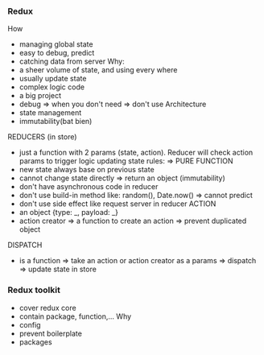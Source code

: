 ### Redux

How

- managing global state
- easy to debug, predict
- catching data from server
  Why:
- a sheer volume of state, and using every where
- usually update state
- complex logic code
- a big project
- debug
  => when you don't need => don't use
  Architecture
- state management
- immutability(bat bien)

REDUCERS (in store)

- just a function with 2 params (state, action). Reducer will check action params to trigger logic updating state
  rules: => PURE FUNCTION
- new state always base on previous state
- cannot change state directly => return an object (immutability)
- don't have asynchronous code in reducer
- don't use build-in method like: random(), Date.now() => cannot predict
- don't use side effect like request server in reducer
  ACTION
- an object {type: _, payload: _}
- action creator => a function to create an action => prevent duplicated object

DISPATCH

- is a function => take an action or action creator as a params => dispatch => update state in store

### Redux toolkit

- cover redux core
- contain package, function,...
  Why
- config
- prevent boilerplate
- packages
